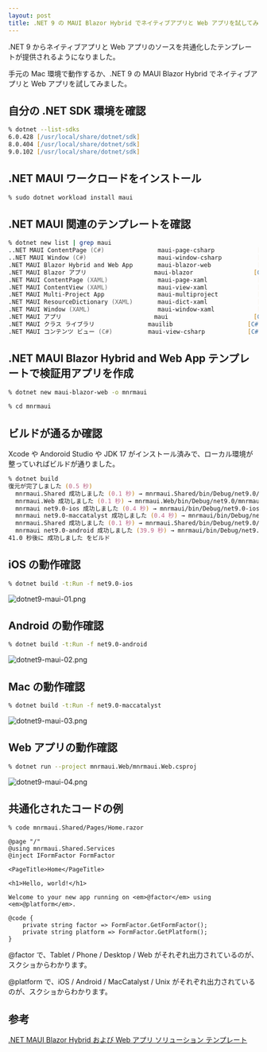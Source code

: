 ```yaml
---
layout: post
title: .NET 9 の MAUI Blazor Hybrid でネイティブアプリと Web アプリを試してみた
---
```


.NET 9 からネイティブアプリと Web アプリのソースを共通化したテンプレートが提供されるようになりました。

手元の Mac 環境で動作するか、.NET 9 の MAUI Blazor Hybrid でネイティブアプリと Web アプリを試してみました。

## 自分の .NET SDK 環境を確認

```zsh
% dotnet --list-sdks
6.0.428 [/usr/local/share/dotnet/sdk]
8.0.404 [/usr/local/share/dotnet/sdk]
9.0.102 [/usr/local/share/dotnet/sdk]
```

## .NET MAUI ワークロードをインストール

```zsh
% sudo dotnet workload install maui
```

## .NET MAUI 関連のテンプレートを確認

```zsh
% dotnet new list | grep maui
..NET MAUI ContentPage (C#)               maui-page-csharp            [C#]        MAUI/Android/iOS/macOS/Mac Catalyst/WinUI/Tizen/Xaml/Code                    
..NET MAUI Window (C#)                    maui-window-csharp          [C#]        MAUI/Android/iOS/macOS/Mac Catalyst/WinUI/Tizen/Xaml/Code                    
.NET MAUI Blazor Hybrid and Web App       maui-blazor-web             [C#]        MAUI/Android/iOS/macOS/Mac Catalyst/Windows/Tizen/Blazor/Blazor Hybrid/Mobile
.NET MAUI Blazor アプリ                   maui-blazor                 [C#]        MAUI/Android/iOS/macOS/Mac Catalyst/Windows/Tizen/Blazor/Blazor Hybrid/Mobile
.NET MAUI ContentPage (XAML)              maui-page-xaml              [C#]        MAUI/Android/iOS/macOS/Mac Catalyst/WinUI/Tizen/Xaml/Code                    
.NET MAUI ContentView (XAML)              maui-view-xaml              [C#]        MAUI/Android/iOS/macOS/Mac Catalyst/WinUI/Tizen/Xaml/Code                    
.NET MAUI Multi-Project App               maui-multiproject           [C#]        MAUI/Android/iOS/macOS/Mac Catalyst/Windows/Mobile                           
.NET MAUI ResourceDictionary (XAML)       maui-dict-xaml              [C#]        MAUI/Android/iOS/macOS/Mac Catalyst/WinUI/Xaml/Code                          
.NET MAUI Window (XAML)                   maui-window-xaml            [C#]        MAUI/Android/iOS/macOS/Mac Catalyst/WinUI/Tizen/Xaml/Code                    
.NET MAUI アプリ                          maui                        [C#]        MAUI/Android/iOS/macOS/Mac Catalyst/Windows/Tizen/Mobile                     
.NET MAUI クラス ライブラリ               mauilib                     [C#]        MAUI/Android/iOS/macOS/Mac Catalyst/Windows/Tizen/Mobile                     
.NET MAUI コンテンツ ビュー (C#)          maui-view-csharp            [C#]        MAUI/Android/iOS/macOS/Mac Catalyst/WinUI/Tizen/Xaml/Code                    
```

## .NET MAUI Blazor Hybrid and Web App テンプレートで検証用アプリを作成

```zsh
% dotnet new maui-blazor-web -o mnrmaui

% cd mnrmaui
```

## ビルドが通るか確認

Xcode や Andoroid Studio や JDK 17 がインストール済みで、ローカル環境が整っていればビルドが通りました。

```zsh
% dotnet build                                             
復元が完了しました (0.5 秒)
  mnrmaui.Shared 成功しました (0.1 秒) → mnrmaui.Shared/bin/Debug/net9.0/mnrmaui.Shared.dll
  mnrmaui.Web 成功しました (0.1 秒) → mnrmaui.Web/bin/Debug/net9.0/mnrmaui.Web.dll
  mnrmaui net9.0-ios 成功しました (0.4 秒) → mnrmaui/bin/Debug/net9.0-ios/iossimulator-arm64/mnrmaui.dll
  mnrmaui net9.0-maccatalyst 成功しました (0.4 秒) → mnrmaui/bin/Debug/net9.0-maccatalyst/maccatalyst-arm64/mnrmaui.dll
  mnrmaui.Shared 成功しました (0.1 秒) → mnrmaui.Shared/bin/Debug/net9.0/mnrmaui.Shared.dll
  mnrmaui net9.0-android 成功しました (39.9 秒) → mnrmaui/bin/Debug/net9.0-android/mnrmaui.dll
41.0 秒後に 成功しました をビルド
```

## iOS の動作確認

```zsh
% dotnet build -t:Run -f net9.0-ios
```

![dotnet9-maui-01.png](/assets/img/dotnet9-maui-01.png)

## Android の動作確認

```zsh
% dotnet build -t:Run -f net9.0-android
```

![dotnet9-maui-02.png](/assets/img/dotnet9-maui-02.png)

## Mac の動作確認

```zsh
% dotnet build -t:Run -f net9.0-maccatalyst
```

![dotnet9-maui-03.png](/assets/img/dotnet9-maui-03.png)

## Web アプリの動作確認

```zsh
% dotnet run --project mnrmaui.Web/mnrmaui.Web.csproj
```

![dotnet9-maui-04.png](/assets/img/dotnet9-maui-04.png)

## 共通化されたコードの例

```zsh
% code mnrmaui.Shared/Pages/Home.razor
```

```razor
@page "/"
@using mnrmaui.Shared.Services
@inject IFormFactor FormFactor

<PageTitle>Home</PageTitle>

<h1>Hello, world!</h1>

Welcome to your new app running on <em>@factor</em> using <em>@platform</em>.

@code {
    private string factor => FormFactor.GetFormFactor();
    private string platform => FormFactor.GetPlatform();
}
```

@factor で、Tablet / Phone / Desktop / Web がそれぞれ出力されているのが、スクショからわかります。

@platform で、iOS / Android / MacCatalyst / Unix がそれぞれ出力されているのが、スクショからわかります。

## 参考

[.NET MAUI Blazor Hybrid および Web アプリ ソリューション テンプレート](https://learn.microsoft.com/ja-jp/aspnet/core/blazor/hybrid/tutorials/maui-blazor-web-app?view=aspnetcore-9.0#net-maui-blazor-hybrid-and-web-app-solution-template)
